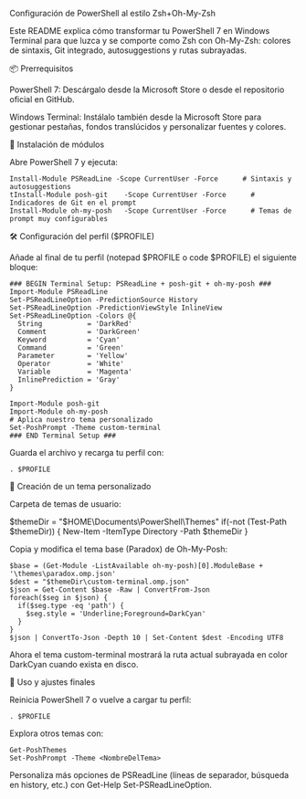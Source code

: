 Configuración de PowerShell al estilo Zsh+Oh-My-Zsh

Este README explica cómo transformar tu PowerShell 7 en Windows Terminal para que luzca y se comporte como Zsh con Oh-My-Zsh: colores de sintaxis, Git integrado, autosuggestions y rutas subrayadas.

📦 Prerrequisitos

PowerShell 7: Descárgalo desde la Microsoft Store o desde el repositorio oficial en GitHub.

Windows Terminal: Instálalo también desde la Microsoft Store para gestionar pestañas, fondos translúcidos y personalizar fuentes y colores.

🔧 Instalación de módulos

Abre PowerShell 7 y ejecuta:
```
Install-Module PSReadLine -Scope CurrentUser -Force      # Sintaxis y autosuggestions
tInstall-Module posh-git    -Scope CurrentUser -Force      # Indicadores de Git en el prompt
Install-Module oh-my-posh   -Scope CurrentUser -Force      # Temas de prompt muy configurables
```
🛠️ Configuración del perfil ($PROFILE)

Añade al final de tu perfil (notepad $PROFILE o code $PROFILE) el siguiente bloque:
```
### BEGIN Terminal Setup: PSReadLine + posh-git + oh-my-posh ###
Import-Module PSReadLine
Set-PSReadLineOption -PredictionSource History
Set-PSReadLineOption -PredictionViewStyle InlineView
Set-PSReadLineOption -Colors @{
  String           = 'DarkRed'
  Comment          = 'DarkGreen'
  Keyword          = 'Cyan'
  Command          = 'Green'
  Parameter        = 'Yellow'
  Operator         = 'White'
  Variable         = 'Magenta'
  InlinePrediction = 'Gray'
}

Import-Module posh-git
Import-Module oh-my-posh
# Aplica nuestro tema personalizado
Set-PoshPrompt -Theme custom-terminal
### END Terminal Setup ###
```
Guarda el archivo y recarga tu perfil con:
```
. $PROFILE
```
🎨 Creación de un tema personalizado

Carpeta de temas de usuario:

$themeDir = "$HOME\Documents\PowerShell\Themes"
if(-not (Test-Path $themeDir)) { New-Item -ItemType Directory -Path $themeDir }

Copia y modifica el tema base (Paradox) de Oh-My-Posh:
```
$base = (Get-Module -ListAvailable oh-my-posh)[0].ModuleBase + '\themes\paradox.omp.json'
$dest = "$themeDir\custom-terminal.omp.json"
$json = Get-Content $base -Raw | ConvertFrom-Json
foreach($seg in $json) {
  if($seg.type -eq 'path') {
    $seg.style = 'Underline;Foreground=DarkCyan'
  }
}
$json | ConvertTo-Json -Depth 10 | Set-Content $dest -Encoding UTF8
```
Ahora el tema custom-terminal mostrará la ruta actual subrayada en color DarkCyan cuando exista en disco.

🚀 Uso y ajustes finales

Reinicia PowerShell 7 o vuelve a cargar tu perfil:
```
. $PROFILE
```
Explora otros temas con:
```
Get-PoshThemes
Set-PoshPrompt -Theme <NombreDelTema>
```
Personaliza más opciones de PSReadLine (líneas de separador, búsqueda en history, etc.) con Get-Help Set-PSReadLineOption.
